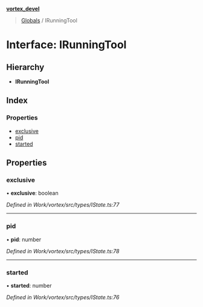 **[vortex_devel](../README.md)**

> [Globals](../globals.md) / IRunningTool

# Interface: IRunningTool

## Hierarchy

* **IRunningTool**

## Index

### Properties

* [exclusive](irunningtool.md#exclusive)
* [pid](irunningtool.md#pid)
* [started](irunningtool.md#started)

## Properties

### exclusive

•  **exclusive**: boolean

*Defined in Work/vortex/src/types/IState.ts:77*

___

### pid

•  **pid**: number

*Defined in Work/vortex/src/types/IState.ts:78*

___

### started

•  **started**: number

*Defined in Work/vortex/src/types/IState.ts:76*
